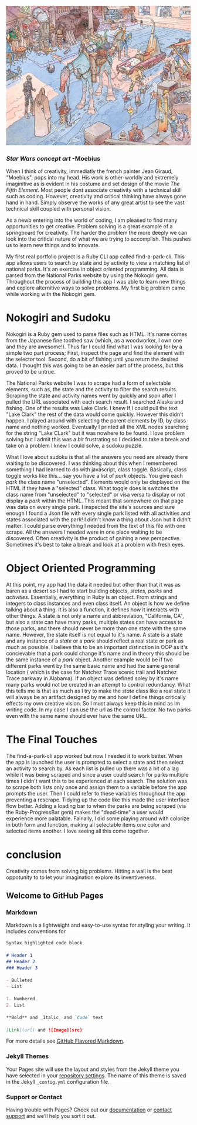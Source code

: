 
![Image](./moebius_walls.jpg)
###                                                                        _Star Wars concept art_ -Moebius


When I think of creativity, immediatly the french painter Jean Giraud, "Moebius", pops into my head. His work is other-worldly and extremely imaginitive as is evident in his costume and set design of the movie _The Fifth Element_. Most people dont associate creativity with a technical skill such as coding. However, creativity and critical thinking have always gone hand in hand. Simply observe the works of any great artist to see the vast technical skill coupled with personal vision.

As a newb entering into the world of coding, I am pleased to find many opportunities to get creative. Problem solving is a great example of a springboard for creativity. The harder the problem the more deeply we can look into the critical nature of what we are trying to accomplish. This pushes us to learn new things and to innovate.

My first real portfolio project is a Ruby CLI app called find-a-park-cli. This app allows users to search by state and by activity to view a matching list of national parks. It's an exercise in object oriented programming. All data is parsed from the National Parks website by using the Nokogiri gem. Throughout the process of building this app I was able to learn new things and explore alternitive ways to solve problems. My first big problem came while working with the Nokogiri gem.

 
 
 
 

# Nokogiri and Sudoku


Nokogiri is a Ruby gem used to parse files such as HTML. It's name comes from the Japanese fine toothed saw (which, as a woodworker, I own one and they are awesome!). Thus far I could find what I was looking for by a simple two part process; First, inspect the page and find the element with the selector tool. Second, do a bit of fishing until you return the desired data. I thought this was going to be an easier part of the process, but this proved to be untrue.

The National Parks website I was to scrape had a form of selectable elements, such as, the state and the activity to filter the search results. Scraping the state and activity names went by quickly and soon after I pulled the URL associated with each search result. I searched Alaska and fishing. One of the results was Lake Clark. I knew If I could pull the text "Lake Clark" the rest of the data would come quickly. However this didn't happen. I played around with selecting the parent elements by ID, by class name and nothing worked. Eventually I printed all the XML nodes searching for the string "Lake CLark" but it was nowhere to be found. I love problem solving but I admit this was a _bit_ frustrating so I decided to take a break and take on a problem I knew I could solve, a sudoku puzzle.

What I love about sudoku is that all the answers you need are already there waiting to be discovered. I was thinking about this when I remembered something I had learned to do with javascript, class toggle.
Basically, class toggle works like this... say you have a list of _park_ objects. You give each _park_ the class name "unselected". Elements would only be displayed on the HTML if they have a "selected" class. What toggle does is switches the class name from "unselected" to "selected" or visa versa to display or not display a _park_ within the HTML. This meant that somewhere on that page was data on every single park. I inspected the site's sources and sure enough I found a Json file with every single park listed with all activities and states associated with the park! I didn't know a thing about Json but it didn't matter. I could parse everything I needed from the text of this file with one scrape. All the answers I needed were in one place waiting to be discovered.
Often creativity is the product of gaining a new perspective. Sometimes it's best to take a break and look at a problem with fresh eyes.






# Object Oriented Programming


At this point, my app had the data it needed but other than that it was as baren as a desert so I had to start building objects, _states_, _parks_ and _activities_.
Essentially, everything in Ruby is an object. From strings and integers to class instances and even class itself. An object is how we define talking about a thing. It is also a function, it defines how it interacts with other things. A state is not only a name and abbreviation, "California, CA", but also a state can have many parks, multiple states can have access to those parks, and there should never be more than one state with the same name. However, the state itself is not equal to it's name. A state is a state and any instance of a _state_ or a _park_ should reflect a real state or park as much as possible. I believe this to be an important distinction in OOP as it's concievable that a park could change it's name and in theory this should be the same instance of a _park_ object. Another example would be if two different parks went by the same basic name and had the same general location ( which is the case for Natchez Trace scenic trail and Natchez Trace parkway in Alabama). If an object was defined soley by it's name many parks would not be created in an attempt to control redundancy. What this tells me is that as much as I try to make the _state_ class like a real state it will always be an artifact designed by me and how I define things critically effects my own creative vision. So I must always keep this in mind as im writing code.
In my case I can use the url as the control factor. No two parks even with the same name should ever have the same URL.






#  The Final Touches 

The find-a-park-cli app worked but now I needed it to work better. When the app is launched the user is prompted to select a state and then select an activity to search by. As each list is pulled up there was a bit of a lag while it was being scraped and since a user could search for parks multiple times I didn't want this to be experienced at each search. The solution was to scrape both lists only once and assign them to a variable before the app prompts the user. Then I could refer to these variables throughout the app preventing a rescrape. Tidying up the code like this made the user interface flow better. Adding a loading bar to when the parks are being scraped (via the Ruby-ProgressBar gem) makes the "dead-time" a user would experience more palatable. Fainally, I did some playing around with colorize in both form and function, making all selectable items one color and selected items another. I love seeing all this come together. 






# conclusion 


Creativity comes from solving big problems. Hitting a wall is the best oppotunity to to let your imagination explore its inventiveness.



## Welcome to GitHub Pages



### Markdown

Markdown is a lightweight and easy-to-use syntax for styling your writing. It includes conventions for

```markdown
Syntax highlighted code block

# Header 1
## Header 2
### Header 3

- Bulleted
- List

1. Numbered
2. List

**Bold** and _Italic_ and `Code` text

[Link](url) and ![Image](src)
```

For more details see [GitHub Flavored Markdown](https://guides.github.com/features/mastering-markdown/).

### Jekyll Themes

Your Pages site will use the layout and styles from the Jekyll theme you have selected in your [repository settings](https://github.com/AustinRhoads/Enter_the_Wild_Coding_and_Creativity/settings). The name of this theme is saved in the Jekyll `_config.yml` configuration file.

### Support or Contact

Having trouble with Pages? Check out our [documentation](https://help.github.com/categories/github-pages-basics/) or [contact support](https://github.com/contact) and we’ll help you sort it out.
